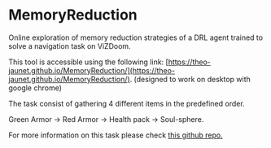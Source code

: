 # MemoryReduction
Online exploration of memory reduction strategies of a DRL agent trained to solve a navigation task on ViZDoom.

This tool is accessible using the following link: [https://theo-jaunet.github.io/MemoryReduction/](https://theo-jaunet.github.io/MemoryReduction/). (designed to work on desktop with google chrome)


The task consist of gathering 4 different items in the predefined order. 

Green Armor -> Red Armor -> Health pack -> Soul-sphere.




For more information on this task please check [this github repo.](https://github.com/edbeeching/3d_control_deep_rl)




